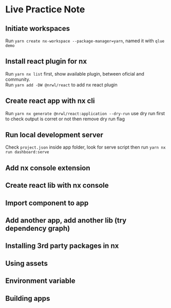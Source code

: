 # Live Practice Note

## Initiate workspaces

Run `yarn create nx-workspace --package-manager=yarn`, named it with `qlue demo`

## Install react plugin for nx

Run `yarn nx list` first, show available plugin, between oficial and community.<br>
Run `yarn add -DW @nrwl/react` to add nx react plugin

## Create react app with nx cli

Run `yarn nx generate @nrwl/react:application --dry-run` use dry run first to check output is corret or not then remove dry run flag

## Run local development server

Check `project.json` inside app folder, look for serve script then run `yarn nx run dashboard:serve`

## Add nx console extension

## Create react lib with nx console

## Import component to app

## Add another app, add another lib (try dependency graph)

## Installing 3rd party packages in nx

## Using assets

## Environment variable

## Building apps
